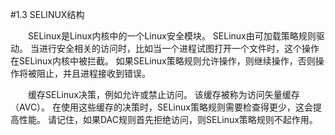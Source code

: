 #1.3 SELINUX结构

&emsp;&emsp;SELinux是Linux内核中的一个Linux安全模块。 SELinux由可加载策略规则驱动。 当进行安全相关的访问时，比如当一个进程试图打开一个文件时，这个操作在SELinux内核中被拦截。 如果SELinux策略规则允许操作，则继续操作，否则操作将被阻止，并且进程接收到错误。

&emsp;&emsp;缓存SELinux决策，例如允许或禁止访问。 该缓存被称为访问矢量缓存（AVC）。 在使用这些缓存的决策时，SELinux策略规则需要检查得更少，这会提高性能。 请记住，如果DAC规则首先拒绝访问，则SELinux策略规则不起作用。